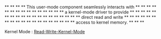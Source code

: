 ** ** ** **  This user-mode component seamlessly interacts with ** ** **
** ** ** ** ** ** ** ** ** ** ** **  a kernel-mode driver to provide ** ** **
** ** ** ** ** ** ** ** ** ** ** ** ** ** ** **  direct read and write ** ** **
** ** ** ** ** ** ** ** ** ** ** ** ** ** ** **  access to kernel memory. ** ** **

Kernel Mode : <a href="https://github.com/mabdusshakur/Read-Write-Kernel-Model" target="_blank">Read-Write-Kernel-Mode</a>
